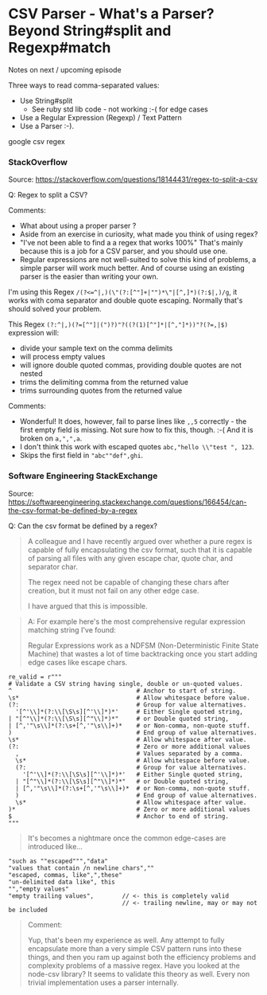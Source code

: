 # CSV Parser  - What's a Parser? Beyond String#split and Regexp#match

Notes on next / upcoming episode

Three ways to read comma-separated values:

- Use String#split
  - See ruby std lib code - not working :-( for edge cases
- Use a Regular Expression (Regexp) / Text Pattern 
- Use a Parser :-).


google csv regex 



### StackOverflow

Source: https://stackoverflow.com/questions/18144431/regex-to-split-a-csv

Q: Regex to split a CSV?


Comments:

- What about using a proper parser ? 
- Aside from an exercise in curiosity, what made you think of using regex?
- "I've not been able to find a a regex that works 100%" 
  That's mainly because this is a job for a CSV parser, and you should use one.
- Regular expressions are not well-suited to solve this kind of problems, a simple parser will work much better.
  And of course using an existing parser is the easier than writing your own.


<!-- break -->


I'm using this
Regex `/(?<=^|,)(\"(?:[^"]+|"")*\"|[^,]*)(?:$|,)/g`, 
it works with coma separator and double quote escaping. Normally that's should solved your problem.


<!-- break -->

This Regex `(?:^|,)(?=[^"]|(")?)"?((?(1)[^"]*|[^,"]*))"?(?=,|$)`
expression will:

- divide your sample text on the comma delimits
- will process empty values
- will ignore double quoted commas, providing double quotes are not nested
- trims the delimiting comma from the returned value
- trims surrounding quotes from the returned value

Comments:

- Wonderful! It does, however, fail to parse lines like `,,5` correctly - 
  the first empty field is missing. Not sure how to fix this, though. :-( And it is broken on `a,",",a`.
- I don't think this work with escaped quotes `abc,"hello \\"test ", 123`.
- Skips the first field in `"abc""def",ghi`.





### Software Engineering StackExchange


Source: https://softwareengineering.stackexchange.com/questions/166454/can-the-csv-format-be-defined-by-a-regex

Q: Can the csv format be defined by a regex?

> A colleague and I have recently argued over whether a pure regex is capable of fully encapsulating the csv format, 
> such that it is capable of parsing all files with any given escape char, quote char, and separator char.
>
> The regex need not be capable of changing these chars after creation, but it must not fail on any other edge case.
>
> I have argued that this is impossible. 



> A: For example here's the most comprehensive regular expression matching string I've found:
>
> Regular Expressions work as a NDFSM (Non-Deterministic Finite State Machine) 
> that wastes a lot of time backtracking once you start adding edge cases like escape chars.


```
re_valid = r"""
# Validate a CSV string having single, double or un-quoted values.
^                                   # Anchor to start of string.
\s*                                 # Allow whitespace before value.
(?:                                 # Group for value alternatives.
  '[^'\\]*(?:\\[\S\s][^'\\]*)*'     # Either Single quoted string,
| "[^"\\]*(?:\\[\S\s][^"\\]*)*"     # or Double quoted string,
| [^,'"\s\\]*(?:\s+[^,'"\s\\]+)*    # or Non-comma, non-quote stuff.
)                                   # End group of value alternatives.
\s*                                 # Allow whitespace after value.
(?:                                 # Zero or more additional values
  ,                                 # Values separated by a comma.
  \s*                               # Allow whitespace before value.
  (?:                               # Group for value alternatives.
    '[^'\\]*(?:\\[\S\s][^'\\]*)*'   # Either Single quoted string,
  | "[^"\\]*(?:\\[\S\s][^"\\]*)*"   # or Double quoted string,
  | [^,'"\s\\]*(?:\s+[^,'"\s\\]+)*  # or Non-comma, non-quote stuff.
  )                                 # End group of value alternatives.
  \s*                               # Allow whitespace after value.
)*                                  # Zero or more additional values
$                                   # Anchor to end of string.
"""
```

> It's becomes a nightmare once the common edge-cases are introduced like...

```
"such as ""escaped""","data"
"values that contain /n newline chars",""
"escaped, commas, like",",these"
"un-delimited data like", this
"","empty values"
"empty trailing values",        // <- this is completely valid
                                // <- trailing newline, may or may not be included
```

> Comment:
>
> Yup, that's been my experience as well. Any attempt to fully encapsulate more than a very simple CSV pattern
> runs into these things, and then you ram up against both the efficiency problems and complexity problems of a massive regex.
> Have you looked at the node-csv library? It seems to validate this theory as well.
> Every non trivial implementation uses a parser internally. 




